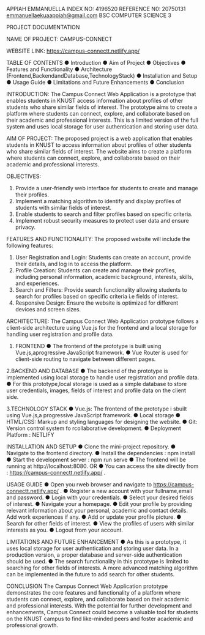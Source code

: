 APPIAH EMMANUELLA
INDEX NO: 4196520
REFERENCE N0: 20750131
emmanuellaekuaappiah@gmail.com
BSC COMPUTER SCIENCE 3

PROJECT DOCUMENTATION
 
NAME OF PROJECT: CAMPUS-CONNECT

WEBSITE LINK: https://campus-connectt.netlify.app/

TABLE OF CONTENTS
● Introduction
● Aim of Project
● Objectives
● Features and Functionality
● Architecture (Frontend,BackendandDatabase,TechnologyStack) 
● Installation and Setup
● Usage Guide
● Limitations and Future Enhancements
● Conclusion

INTRODUCTION:
The Campus Connect Web Application is a prototype that enables students in KNUST access information about profiles of other students who share similar fields of interest. The prototype aims to create a platform where students can connect, explore, and collaborate based on their academic and professional interests. This is a limited version of the full system and uses local storage for user authentication and storing user data.

AIM OF PROJECT:
The proposed project is a web application that enables students in KNUST to access information about profiles of other students who share similar fields of interest. The website aims to create a platform where students can connect, explore, and collaborate based on their academic and professional interests.

OBJECTIVES:
1. Provide a user-friendly web interface for students to create and manage their profiles.
2. Implement a matching algorithm to identify and display profiles of students with similar fields of interest.
3. Enable students to search and filter profiles based on specific criteria.
4. Implement robust security measures to protect user data and ensure
privacy.

FEATURES AND FUNCTIONALITY:
The proposed website will include the following features:
1. User Registration and Login: Students can create an account, provide their details, and log in to access the platform.
2. Profile Creation: Students can create and manage their profiles, including personal information, academic background, interests, skills, and experiences.
3. Search and Filters: Provide search functionality allowing students to search for profiles based on specific criteria i.e fields of interest.
4. Responsive Design: Ensure the website is optimized for different devices and screen sizes.

ARCHITECTURE:
The Campus Connect Web Application prototype follows a client-side architecture using Vue.js for the frontend and a local storage for handling user registration and profile data.

1. FRONTEND
● The frontend of the prototype is built using Vue.js,aprogressive JavaScript framework.
● Vue Router is used for client-side routing to navigate between different pages.

2.BACKEND AND DATABASE
● The backend of the prototype is implemented using local storage to handle user registration and profile data.
● For this prototype,local storage is used as a simple database to store user credentials, images, fields of interest and profile data on the client side.

3.TECHNOLOGY STACK
● Vue.js: The frontend of the prototype i sbuilt using Vue.js,a progressive JavaScript framework.
● Local storage
● HTML/CSS: Markup and styling languages for designing the website.
● Git: Version control system fo rcollaborative development.
● Deployment Platform : NETLIFY

INSTALLATION AND SETUP
● Clone the mini-project repository.
● Navigate to the frontend directory.
● Install the dependencies : npm install
● Start the development server : npm run serve
● The frontend will be running at http://localhost:8080.
OR
● You can access the site directly from : https://campus-connectt.netlify.app/ .

USAGE GUIDE
● Open you rweb browser and navigate to https://campus-connectt.netlify.app/ .
● Register a new account with your fullname,email and password.
● Login with your credentials.
● Select your desired fields of interest.
● Navigate your a homepage.
● Edit your profile by providing relevant information about your personal, academic and contact details. Add work experiences if any.
● Add or update your profile picture.
● Search for other fields of interest.
● View the profiles of users with similar interests as you.
● Logout from your account.


LIMITATIONS AND FUTURE ENHANCEMENT
● As this is a prototype, it uses local storage for user authentication and storing user data. In a production version, a proper database and server-side authentication should be used.
● The search functionality in this prototype is limited to searching for other fields of interests. A more advanced matching algorithm can be implemented in the future to add search for other students.

CONCLUSION
The Campus Connect Web Application prototype demonstrates the core features and functionality of a platform where students can connect, explore, and collaborate based on their academic and professional interests. With the potential for further development and enhancements, Campus Connect could become a valuable tool for students on the KNUST campus to find like-minded peers and foster academic and professional growth.

 

